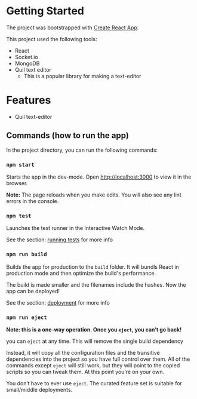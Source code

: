 # Getting Started

The project was bootstrapped with [Create React App](https://github.com/facebook/create-react-app).

This project used the following tools: 

* React
* Socket.io
* MongoDB
* Quil text editor
  * This is a popular library for making a text-editor 

# Features

* Quil text-editor

## Commands (how to run the app) 

In the project directory, you can run the following commands: 

### `npm start`

Starts the app in the dev-mode. 
Open [http://localhost:3000](http://localhost:3000) to view it in the browser.

**Note:** The page reloads when you make edits. You will also see any lint errors in the console.

### `npm test`

Launches the test runner in the Interactive Watch Mode. 

See the section: [running tests](https://facebook.github.io/create-react-app/docs/running-tests) for more info

### `npm run build`

Builds the app for production to the `build` folder.
It will bundls React in production mode and then optimize the build's performance

The build is made smaller and the filenames include the hashes.
Now the app can be deployed!

See the section: [deployment](https://facebook.github.io/create-react-app/docs/deployment) for more info

### `npm run eject`

**Note: this is a one-way operation. Once you `eject`, you can’t go back!**

you can `eject` at any time. This will remove the single build dependency

Instead, it will copy all the configuration files and the transitive dependencies into the project so you have full control over them. All of the commands except `eject` will still work, but they will point to the copied scripts so you can tweak them. At this point you’re on your own.

You don’t have to ever use `eject`. The curated feature set is suitable for small/middle deployments. 
